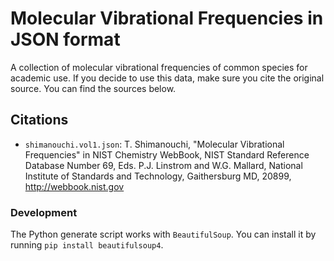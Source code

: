 # Molecular Vibrational Frequencies in JSON format

A collection of molecular vibrational frequencies of common species for academic use. If you decide to use this data, make sure you cite the original source. You can find the sources below.

## Citations

- `shimanouchi.vol1.json`: T. Shimanouchi, "Molecular Vibrational Frequencies" in NIST Chemistry WebBook, NIST Standard Reference Database Number 69, Eds. P.J. Linstrom and W.G. Mallard, National Institute of Standards and Technology, Gaithersburg MD, 20899, http://webbook.nist.gov

### Development

The Python generate script works with `BeautifulSoup`. You can install it by running `pip install beautifulsoup4`.
